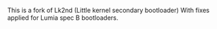 This is a fork of Lk2nd (Little kernel secondary bootloader) With fixes applied for Lumia spec B bootloaders.
